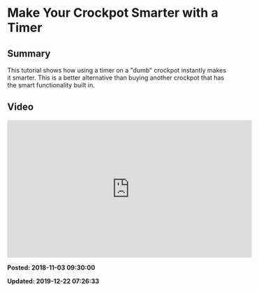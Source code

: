 # Make Your Crockpot Smarter with a Timer

## Summary

This tutorial shows how using a timer on a "dumb" crockpot instantly makes it 
smarter. This is a better alternative than buying another crockpot that has 
the smart functionality built in.

## Video
 
<iframe width="560" height="315" src="https://www.youtube.com/embed/CfwArtBFhB0" frameborder="0" allow="autoplay; encrypted-media" allowfullscreen=""></iframe>

**Posted: 2018-11-03 09:30:00** 

**Updated: 2019-12-22 07:26:33** 

